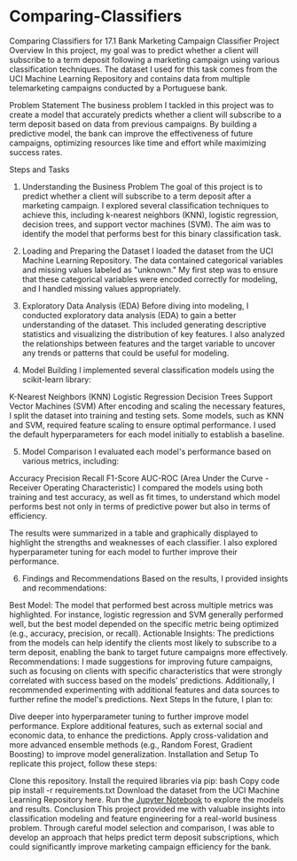 # Comparing-Classifiers
Comparing Classifiers for 17.1
Bank Marketing Campaign Classifier
Project Overview
In this project, my goal was to predict whether a client will subscribe to a term deposit following a marketing campaign using various classification techniques. The dataset I used for this task comes from the UCI Machine Learning Repository and contains data from multiple telemarketing campaigns conducted by a Portuguese bank.

Problem Statement
The business problem I tackled in this project was to create a model that accurately predicts whether a client will subscribe to a term deposit based on data from previous campaigns. By building a predictive model, the bank can improve the effectiveness of future campaigns, optimizing resources like time and effort while maximizing success rates.

Steps and Tasks
1. Understanding the Business Problem
The goal of this project is to predict whether a client will subscribe to a term deposit after a marketing campaign. I explored several classification techniques to achieve this, including k-nearest neighbors (KNN), logistic regression, decision trees, and support vector machines (SVM). The aim was to identify the model that performs best for this binary classification task.

2. Loading and Preparing the Dataset
I loaded the dataset from the UCI Machine Learning Repository. The data contained categorical variables and missing values labeled as "unknown." My first step was to ensure that these categorical variables were encoded correctly for modeling, and I handled missing values appropriately.

3. Exploratory Data Analysis (EDA)
Before diving into modeling, I conducted exploratory data analysis (EDA) to gain a better understanding of the dataset. This included generating descriptive statistics and visualizing the distribution of key features. I also analyzed the relationships between features and the target variable to uncover any trends or patterns that could be useful for modeling.

4. Model Building
I implemented several classification models using the scikit-learn library:

K-Nearest Neighbors (KNN)
Logistic Regression
Decision Trees
Support Vector Machines (SVM)
After encoding and scaling the necessary features, I split the dataset into training and testing sets. Some models, such as KNN and SVM, required feature scaling to ensure optimal performance. I used the default hyperparameters for each model initially to establish a baseline.

5. Model Comparison
I evaluated each model's performance based on various metrics, including:

Accuracy
Precision
Recall
F1-Score
AUC-ROC (Area Under the Curve - Receiver Operating Characteristic)
I compared the models using both training and test accuracy, as well as fit times, to understand which model performs best not only in terms of predictive power but also in terms of efficiency.

The results were summarized in a table and graphically displayed to highlight the strengths and weaknesses of each classifier. I also explored hyperparameter tuning for each model to further improve their performance.

6. Findings and Recommendations
Based on the results, I provided insights and recommendations:

Best Model: The model that performed best across multiple metrics was highlighted. For instance, logistic regression and SVM generally performed well, but the best model depended on the specific metric being optimized (e.g., accuracy, precision, or recall).
Actionable Insights: The predictions from the models can help identify the clients most likely to subscribe to a term deposit, enabling the bank to target future campaigns more effectively.
Recommendations: I made suggestions for improving future campaigns, such as focusing on clients with specific characteristics that were strongly correlated with success based on the models' predictions. Additionally, I recommended experimenting with additional features and data sources to further refine the model's predictions.
Next Steps
In the future, I plan to:

Dive deeper into hyperparameter tuning to further improve model performance.
Explore additional features, such as external social and economic data, to enhance the predictions.
Apply cross-validation and more advanced ensemble methods (e.g., Random Forest, Gradient Boosting) to improve model generalization.
Installation and Setup
To replicate this project, follow these steps:

Clone this repository.
Install the required libraries via pip:
bash
Copy code
pip install -r requirements.txt
Download the dataset from the UCI Machine Learning Repository here.
Run the [Jupyter Notebook](prompt_III.ipynb) to explore the models and results.
Conclusion
This project provided me with valuable insights into classification modeling and feature engineering for a real-world business problem. Through careful model selection and comparison, I was able to develop an approach that helps predict term deposit subscriptions, which could significantly improve marketing campaign efficiency for the bank.
